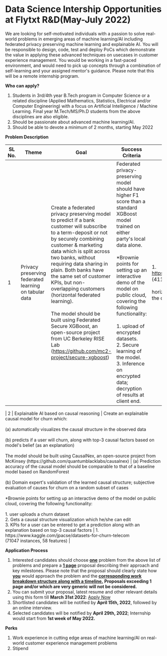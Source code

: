 # Data Science Intership Opportunities at Flytxt R&D(May-July 2022)
We are looking for self-motivated individuals with a passion to solve real-world problems in emerging areas of machine learning/AI including federated privacy preserving machine learning and explainable AI. You will be responsible to design, code, test and deploy PoCs which demonstrate the value in applying these advanced techniques on usecases in customer experience management. You would be working in a fast-paced environment, and would need to pick up concepts through a combination of self-learning and your assigned mentor's guidance. Please note that this will be a remote internship program.

**Who can apply?**
1. Students in 3rd/4th year B.Tech program in Computer Science or a related discipline (Applied Mathematics, Statistics, Electrical and/or Computer Engineering) with a focus on Artificial Intelligence / Machine Learning. Final year M.Tech/MS/Ph.D students from the above disciplines are also eligible.
2. Should be passionate about advanced machine learning/AI.
3. Should be able to devote a minimum of 2 months, starting May 2022

**Problem Description**


| SL No.  | Theme | Goal | Success Criteria | Dataset |
| ------------- | ------------- | ------------- | ------------- | ------------- |
| 1  | Privacy preserving federated learning on tabular data | Create a federated privacy preserving model to predict if a bank customer will subscribe to a term-deposit or not by securely combining customer & marketing data which is split across two banks, without requiring data sharing in plain. Both banks have the same set of customer KPIs, but non-overlapping customers (horizontal federated learning).<br><br>The model should be built using Federated Secure XGBoost, an open-source project from UC Berkeley RISE Lab (https://github.com/mc2-project/secure-xgboost)  | Federated privacy-preserving model should have higher F1 score than a standard XGBoost model trained on either party's local data alone.<br><br>*Brownie points for setting up an interactive demo of the model on public cloud, covering the following functionality:<br><br>1. upload of encrypted datasets.<br>2. Secure learning of the model.<br>3. Inference on encrypted data; decryption of results at client end. | 1. https://archive.ics.uci.edu/ml/datasets/bank+marketing (41188 instances, 20 features)<br><br>horizontal federated learning is simulated by splitting the dataset horizontally into two at random.  |
<tr></tr>
| 2  | Explainable AI based on causal reasoning   | Create an explainable causal model for churn which:<br><br>(a) automatically visualizes the causal structure in the observed data<br><br>(b) predicts if a user will churn, along with top-3 causal factors based on model's belief (as an explanation)<br><br> The model should be built using CausalNex, an open-source project from McKinsey (https://github.com/quantumblacklabs/causalnex)  | (a) Prediction accuracy of the causal model should be comparable to that of a baseline model based on RandomForest<br><br>(b) Domain expert's validation of the learned causal structure; subjective evaluation of causes for churn on a random subset of cases<br><br>*Brownie points for setting up an interactive demo of the model on public cloud, covering the following functionality:<br><br>1. user uploads a churn dataset<br>2. Gets a causal structure visualization which he/she can edit<br>3. KPIs for a user can be entered to get a prediction along with an explanation based on top-3 causal factors  | 1. https://www.kaggle.com/jpacse/datasets-for-churn-telecom<br>(71047 instances, 58 features)  |


**Application Process**
1. Interested candidates should choose <ins>**one**</ins> problem from the above list of problems and prepare a <ins>**1 page**</ins> proposal describing their approach and key milestones. Please note that the proposal should clearly state how <ins>**you**</ins> would approach the problem and the <ins>**corresponding work breakdown structure along with a timeline.**</ins> **Proposals exceeding 1 page and/or which are very generic will not be considered.**
2. You can submit your proposal, latest resume and other relevant details using this form till **March 31st 2022**: [Apply Now](https://forms.gle/E3S7ruQJzNRgYatD6)
3. Shortlisted candidates will be notified by **April 15th, 2022**, followed by an online interview.
4. Selected candidates will be notified by **April 29th, 2022**; Internship would start from **1st week of May 2022.**

**Perks**
1. Work experience in cutting edge areas of machine learning/AI on real-world customer experience management problems
2. Stipend
